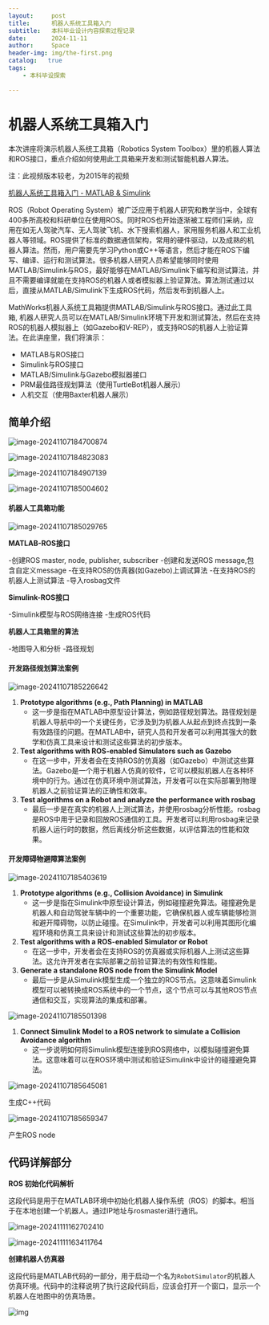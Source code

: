 ```yaml
---
layout:     post
title:      机器人系统工具箱入门
subtitle:   本科毕业设计内容探索过程记录
date:       2024-11-11
author:     Space
header-img: img/the-first.png
catalog:   true
tags:
    - 本科毕设探索

---
```






# 机器人系统工具箱入门

本次讲座将演示机器人系统工具箱（Robotics System Toolbox）里的机器人算法和ROS接口，重点介绍如何使用此工具箱来开发和测试智能机器人算法。

注：此视频版本较老，为2015年的视频

[机器人系统工具箱入门 - MATLAB & Simulink](https://ww2.mathworks.cn/videos/introduction-to-robotics-system-toolbox-101401.html?s_tid=srchtitle)

ROS（Robot Operating System）被广泛应用于机器人研究和教学当中，全球有400多所高校和科研单位在使用ROS。同时ROS也开始逐渐被工程师们采纳，应用在如无人驾驶汽车、无人驾驶飞机、水下搜索机器人，家用服务机器人和工业机器人等领域。ROS提供了标准的数据通信架构，常用的硬件驱动，以及成熟的机器人算法。然而，用户需要先学习Python或C++等语言，然后才能在ROS下编写、编译、运行和测试算法。很多机器人研究人员希望能够同时使用MATLAB/Simulink与ROS，最好能够在MATLAB/Simulink下编写和测试算法，并且不需要编译就能在支持ROS的机器人或者模拟器上验证算法。算法测试通过以后，直接从MATLAB/Simulink下生成ROS代码，然后发布到机器人上。

MathWorks机器人系统工具箱提供MATLAB/Simulink与ROS接口。通过此工具箱, 机器人研究人员可以在MATLAB/Simulink环境下开发和测试算法，然后在支持ROS的机器人模拟器上（如Gazebo和V-REP），或支持ROS的机器人上验证算法。在此讲座里，我们将演示：

- MATLAB与ROS接口
- Simulink与ROS接口
- MATLAB/Simulink与Gazebo模拟器接口
- PRM最佳路径规划算法（使用TurtleBot机器人展示）
- 人机交互（使用Baxter机器人展示）

## 简单介绍

![image-20241107184700874](https://raw.githubusercontent.com/dhw2536/Picture/main/202411102333744.png)

![image-20241107184823083](https://raw.githubusercontent.com/dhw2536/Picture/main/202411102333368.png)

![image-20241107184907139](https://raw.githubusercontent.com/dhw2536/Picture/main/202411102333417.png)

![image-20241107185004602](https://raw.githubusercontent.com/dhw2536/Picture/main/202411102333983.png)

#### 机器人工具箱功能

![image-20241107185029765](https://raw.githubusercontent.com/dhw2536/Picture/main/202411102334958.png)

**MATLAB-ROS接口**

-创建ROS master, node, publisher, subscriber
-创建和发送ROS message,包含自定义message
-在支持ROS的仿真器(如Gazebo)上调试算法
-在支持ROS的机器人上测试算法
-导入rosbag文件

**Simulink-ROS接口**

-Simulink模型与ROS网络连接
-生成ROS代码

**机器人工具箱里的算法**

-地图导入和分析
-路径规划

#### 开发路径规划算法案例

![image-20241107185226642](https://raw.githubusercontent.com/dhw2536/Picture/main/202411102334514.png)

1. **Prototype algorithms (e.g., Path Planning) in MATLAB**
   - 这一步是指在MATLAB中原型设计算法，例如路径规划算法。路径规划是机器人导航中的一个关键任务，它涉及到为机器人从起点到终点找到一条有效路径的问题。在MATLAB中，研究人员和开发者可以利用其强大的数学和仿真工具来设计和测试这些算法的初步版本。
2. **Test algorithms with ROS-enabled Simulators such as Gazebo**
   - 在这一步中，开发者会在支持ROS的仿真器（如Gazebo）中测试这些算法。Gazebo是一个用于机器人仿真的软件，它可以模拟机器人在各种环境中的行为。通过在仿真环境中测试算法，开发者可以在实际部署到物理机器人之前验证算法的正确性和效率。
3. **Test algorithms on a Robot and analyze the performance with rosbag**
   - 最后一步是在真实的机器人上测试算法，并使用rosbag分析性能。rosbag是ROS中用于记录和回放ROS通信的工具。开发者可以利用rosbag来记录机器人运行时的数据，然后离线分析这些数据，以评估算法的性能和效果。

#### 开发障碍物避障算法案例

![image-20241107185403619](https://raw.githubusercontent.com/dhw2536/Picture/main/202411102334687.png)

1. **Prototype algorithms (e.g., Collision Avoidance) in Simulink**
   - 这一步是指在Simulink中原型设计算法，例如碰撞避免算法。碰撞避免是机器人和自动驾驶车辆中的一个重要功能，它确保机器人或车辆能够检测和避开障碍物，以防止碰撞。在Simulink中，开发者可以利用其图形化编程环境和仿真工具来设计和测试这些算法的初步版本。
2. **Test algorithms with a ROS-enabled Simulator or Robot**
   - 在这一步中，开发者会在支持ROS的仿真器或实际机器人上测试这些算法。这允许开发者在实际部署之前验证算法的有效性和性能。
3. **Generate a standalone ROS node from the Simulink Model**
   - 最后一步是从Simulink模型生成一个独立的ROS节点。这意味着Simulink模型可以被转换成ROS系统中的一个节点，这个节点可以与其他ROS节点通信和交互，实现算法的集成和部署。

![image-20241107185501398](https://raw.githubusercontent.com/dhw2536/Picture/main/202411102334899.png)

1. **Connect Simulink Model to a ROS network to simulate a Collision Avoidance algorithm**
   - 这一步说明如何将Simulink模型连接到ROS网络中，以模拟碰撞避免算法。这意味着可以在ROS环境中测试和验证Simulink中设计的碰撞避免算法。

![image-20241107185645081](https://raw.githubusercontent.com/dhw2536/Picture/main/202411102334427.png)

生成C++代码

![image-20241107185659347](https://raw.githubusercontent.com/dhw2536/Picture/main/202411102334858.png)

产生ROS node



## 代码详解部分

**ROS 初始化代码解析**

这段代码是用于在MATLAB环境中初始化机器人操作系统（ROS）的脚本。相当于在本地创建一个机器人。通过IP地址与rosmaster进行通讯。

![image-20241111162702410](https://raw.githubusercontent.com/dhw2536/Picture/main/202411111634187.png)

![image-20241111163411764](https://raw.githubusercontent.com/dhw2536/Picture/main/202411111634590.png)

**创建机器人仿真器**

这段代码是MATLAB代码的一部分，用于启动一个名为`RobotSimulator`的机器人仿真环境。代码中的注释说明了执行这段代码后，应该会打开一个窗口，显示一个机器人在地图中的仿真场景。

![img](https://raw.githubusercontent.com/dhw2536/Picture/main/202411111635743.png)

